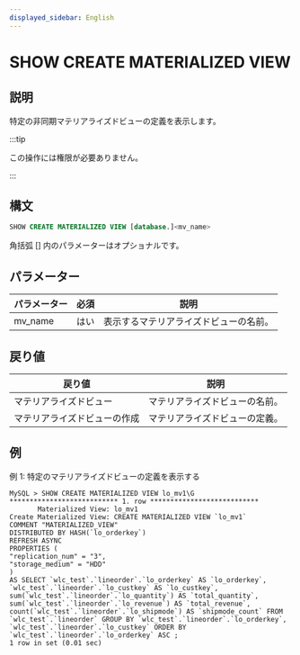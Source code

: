 ```yaml
---
displayed_sidebar: English
---
```


# SHOW CREATE MATERIALIZED VIEW

## 説明

特定の非同期マテリアライズドビューの定義を表示します。

:::tip

この操作には権限が必要ありません。

:::

## 構文

```SQL
SHOW CREATE MATERIALIZED VIEW [database.]<mv_name>
```

角括弧 [] 内のパラメーターはオプショナルです。

## パラメーター

| **パラメーター** | **必須** | **説明**                                      |
| ------------- | ------------ | ------------------------------------------ |
| mv_name       | はい          | 表示するマテリアライズドビューの名前。                 |

## 戻り値

| **戻り値**               | **説明**                                  |
| ------------------------ | ---------------------------------------- |
| マテリアライズドビュー        | マテリアライズドビューの名前。                   |
| マテリアライズドビューの作成 | マテリアライズドビューの定義。                     |

## 例

例 1: 特定のマテリアライズドビューの定義を表示する

```Plain
MySQL > SHOW CREATE MATERIALIZED VIEW lo_mv1\G
*************************** 1. row ***************************
       Materialized View: lo_mv1
Create Materialized View: CREATE MATERIALIZED VIEW `lo_mv1`
COMMENT "MATERIALIZED_VIEW"
DISTRIBUTED BY HASH(`lo_orderkey`) 
REFRESH ASYNC
PROPERTIES (
"replication_num" = "3",
"storage_medium" = "HDD"
)
AS SELECT `wlc_test`.`lineorder`.`lo_orderkey` AS `lo_orderkey`, `wlc_test`.`lineorder`.`lo_custkey` AS `lo_custkey`, sum(`wlc_test`.`lineorder`.`lo_quantity`) AS `total_quantity`, sum(`wlc_test`.`lineorder`.`lo_revenue`) AS `total_revenue`, count(`wlc_test`.`lineorder`.`lo_shipmode`) AS `shipmode_count` FROM `wlc_test`.`lineorder` GROUP BY `wlc_test`.`lineorder`.`lo_orderkey`, `wlc_test`.`lineorder`.`lo_custkey` ORDER BY `wlc_test`.`lineorder`.`lo_orderkey` ASC ;
1 row in set (0.01 sec)
```
